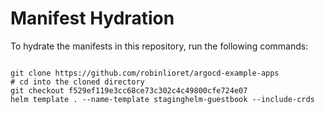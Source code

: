 
# Manifest Hydration

To hydrate the manifests in this repository, run the following commands:

```shell

git clone https://github.com/robinlioret/argocd-example-apps
# cd into the cloned directory
git checkout f529ef119e3cc68ce73c302c4c49800cfe724e07
helm template . --name-template staginghelm-guestbook --include-crds
```